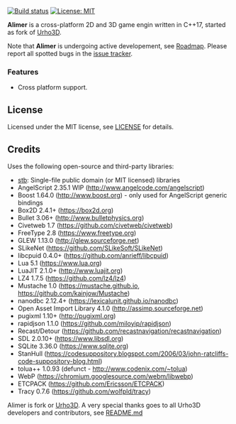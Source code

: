 [![Build status](https://github.com/amerkoleci/alimer_urho/workflows/Build/badge.svg)](https://github.com/amerkoleci/alimer_urho/actions)
[![License: MIT](https://img.shields.io/badge/License-MIT-green.svg)](https://github.com/amerkoleci/alimer/blob/main/LICENSE)

**Alimer** is a cross-platform 2D and 3D game engin written in C++17, started as fork of [Urho3D](http://urho3d.github.io/). 

Note that **Alimer** is undergoing active developement, see [Roadmap](https://github.com/amerkoleci/alimer_urho/projects/1). Please report all spotted bugs in the [issue tracker](https://github.com/amerkoleci/alimer/issues).

### Features
- Cross platform support.

## License
Licensed under the MIT license, see [LICENSE](https://github.com/amerkoleci/alimer_urho/blob/main/LICENSE) for details.

## Credits

Uses the following open-source and third-party libraries:

- [stb](https://github.com/nothings/stb): Single-file public domain (or MIT licensed) libraries
- AngelScript 2.35.1 WIP (http://www.angelcode.com/angelscript)
- Boost 1.64.0 (http://www.boost.org) - only used for AngelScript generic bindings
- Box2D 2.4.1+ (https://box2d.org)
- Bullet 3.06+ (http://www.bulletphysics.org)
- Civetweb 1.7 (https://github.com/civetweb/civetweb)
- FreeType 2.8 (https://www.freetype.org)
- GLEW 1.13.0 (http://glew.sourceforge.net)
- SLikeNet (https://github.com/SLikeSoft/SLikeNet)
- libcpuid 0.4.0+ (https://github.com/anrieff/libcpuid)
- Lua 5.1 (https://www.lua.org)
- LuaJIT 2.1.0+ (http://www.luajit.org)
- LZ4 1.7.5 (https://github.com/lz4/lz4)
- Mustache 1.0 (https://mustache.github.io, https://github.com/kainjow/Mustache)
- nanodbc 2.12.4+ (https://lexicalunit.github.io/nanodbc)
- Open Asset Import Library 4.1.0 (http://assimp.sourceforge.net)
- pugixml 1.10+ (http://pugixml.org)
- rapidjson 1.1.0 (https://github.com/miloyip/rapidjson)
- Recast/Detour (https://github.com/recastnavigation/recastnavigation)
- SDL 2.0.10+ (https://www.libsdl.org)
- SQLite 3.36.0 (https://www.sqlite.org)
- StanHull (https://codesuppository.blogspot.com/2006/03/john-ratcliffs-code-suppository-blog.html)
- tolua++ 1.0.93 (defunct - http://www.codenix.com/~tolua)
- WebP (https://chromium.googlesource.com/webm/libwebp)
- ETCPACK (https://github.com/Ericsson/ETCPACK)
- Tracy 0.7.6 (https://github.com/wolfpld/tracy)

Alimer is fork or [Urho3D](https://github.com/urho3d/Urho3D). A very special thanks goes to all Urho3D developers and contributors, see [README.md](https://github.com/urho3d/Urho3D/blob/master/README.md)